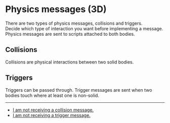 # Physics messages (3D)
There are two types of physics messages, collisions and triggers.  
Decide which type of interaction you want before implementing a message.  
Physics messages are sent to scripts attached to both bodies.

## Collisions
Collisions are physical interactions between two solid bodies.
## Triggers
Triggers can be passed through. Trigger messages are sent when two bodies touch where at least one is non-solid.

---

- [I am not receiving a collision message.](2%20Collision%20Messages%203D.md)
- [I am not receiving a trigger message.](2%20Trigger%20Messages%203D.md)
